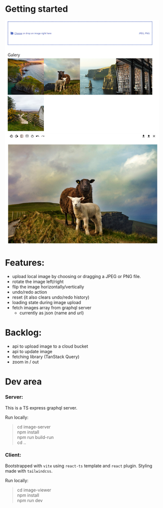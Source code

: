 # Getting started

![main](wiki-assets/main.png)
![image-viewer](wiki-assets/image-viewer.png)

# Features:

- upload local image by choosing or dragging a JPEG or PNG file.
- rotate the image left/right
- flip the image horizontally/vertically
- undo/redo action
- reset (it also clears undo/redo history)
- loading state during image upload
- fetch images array from graphql server
  - currently as json (name and url)

# Backlog:

- api to upload image to a cloud bucket
- api to update image
- fetching library (TanStack Query)
- zoom in / out

# Dev area

### Server:

This is a TS express graphql server.

Run locally:

> cd image-server\
> npm install\
> npm run build-run\
> cd ..

### Client:

Bootstrapped with `vite` using `react-ts` template and `react` plugin. Styling made with `tailwindcss`.

Run locally:

> cd image-viewer\
> npm install\
> npm run dev
